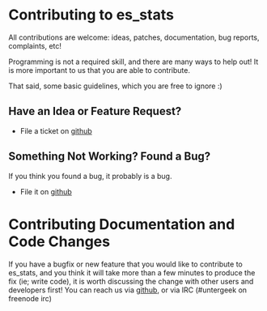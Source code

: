 # Contributing to es_stats

All contributions are welcome: ideas, patches, documentation, bug reports,
complaints, etc!

Programming is not a required skill, and there are many ways to help out!
It is more important to us that you are able to contribute.

That said, some basic guidelines, which you are free to ignore :)

## Have an Idea or Feature Request?

* File a ticket on [github](https://github.com/untergeek/es_stats/issues)

## Something Not Working? Found a Bug?

If you think you found a bug, it probably is a bug.

* File it on [github](https://github.com/untergeek/es_stats/issues)

# Contributing Documentation and Code Changes

If you have a bugfix or new feature that you would like to contribute to
es_stats, and you think it will take more than a few minutes to produce
the fix (ie; write code), it is worth discussing the change with other users and
developers first! You can reach us via [github](https://github.com/untergeek/es_stats/issues),
or via IRC (#untergeek on freenode irc)
